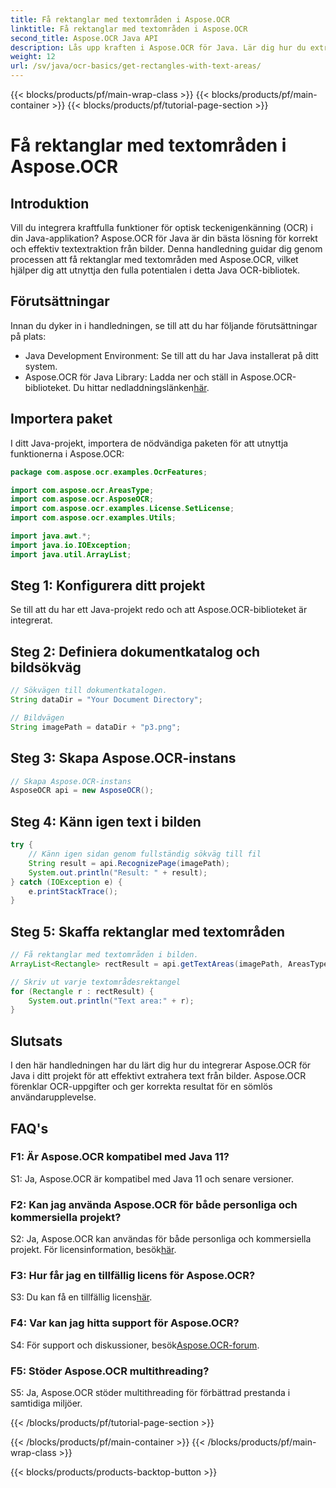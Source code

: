 ```yaml
---
title: Få rektanglar med textområden i Aspose.OCR
linktitle: Få rektanglar med textområden i Aspose.OCR
second_title: Aspose.OCR Java API
description: Lås upp kraften i Aspose.OCR för Java. Lär dig hur du extraherar text från bilder sömlöst i den här steg-för-steg-guiden. Ladda ner nu för effektiv textigenkänning.
weight: 12
url: /sv/java/ocr-basics/get-rectangles-with-text-areas/
---
```


{{< blocks/products/pf/main-wrap-class >}}
{{< blocks/products/pf/main-container >}}
{{< blocks/products/pf/tutorial-page-section >}}

# Få rektanglar med textområden i Aspose.OCR

## Introduktion

Vill du integrera kraftfulla funktioner för optisk teckenigenkänning (OCR) i din Java-applikation? Aspose.OCR för Java är din bästa lösning för korrekt och effektiv textextraktion från bilder. Denna handledning guidar dig genom processen att få rektanglar med textområden med Aspose.OCR, vilket hjälper dig att utnyttja den fulla potentialen i detta Java OCR-bibliotek.

## Förutsättningar

Innan du dyker in i handledningen, se till att du har följande förutsättningar på plats:

- Java Development Environment: Se till att du har Java installerat på ditt system.
-  Aspose.OCR för Java Library: Ladda ner och ställ in Aspose.OCR-biblioteket. Du hittar nedladdningslänken[här](https://releases.aspose.com/ocr/java/).

## Importera paket

I ditt Java-projekt, importera de nödvändiga paketen för att utnyttja funktionerna i Aspose.OCR:

```java
package com.aspose.ocr.examples.OcrFeatures;

import com.aspose.ocr.AreasType;
import com.aspose.ocr.AsposeOCR;
import com.aspose.ocr.examples.License.SetLicense;
import com.aspose.ocr.examples.Utils;

import java.awt.*;
import java.io.IOException;
import java.util.ArrayList;
```

## Steg 1: Konfigurera ditt projekt

Se till att du har ett Java-projekt redo och att Aspose.OCR-biblioteket är integrerat.

## Steg 2: Definiera dokumentkatalog och bildsökväg

```java
// Sökvägen till dokumentkatalogen.
String dataDir = "Your Document Directory";

// Bildvägen
String imagePath = dataDir + "p3.png";
```

## Steg 3: Skapa Aspose.OCR-instans

```java
// Skapa Aspose.OCR-instans
AsposeOCR api = new AsposeOCR();
```

## Steg 4: Känn igen text i bilden

```java
try {
    // Känn igen sidan genom fullständig sökväg till fil
    String result = api.RecognizePage(imagePath);
    System.out.println("Result: " + result);
} catch (IOException e) {
    e.printStackTrace();
}
```

## Steg 5: Skaffa rektanglar med textområden

```java
// Få rektanglar med textområden i bilden.
ArrayList<Rectangle> rectResult = api.getTextAreas(imagePath, AreasType.PARAGRAPHS, true);

// Skriv ut varje textområdesrektangel
for (Rectangle r : rectResult) {
    System.out.println("Text area:" + r);
}
```

## Slutsats

I den här handledningen har du lärt dig hur du integrerar Aspose.OCR för Java i ditt projekt för att effektivt extrahera text från bilder. Aspose.OCR förenklar OCR-uppgifter och ger korrekta resultat för en sömlös användarupplevelse.

## FAQ's

### F1: Är Aspose.OCR kompatibel med Java 11?

S1: Ja, Aspose.OCR är kompatibel med Java 11 och senare versioner.

### F2: Kan jag använda Aspose.OCR för både personliga och kommersiella projekt?

 S2: Ja, Aspose.OCR kan användas för både personliga och kommersiella projekt. För licensinformation, besök[här](https://purchase.aspose.com/buy).

### F3: Hur får jag en tillfällig licens för Aspose.OCR?

 S3: Du kan få en tillfällig licens[här](https://purchase.aspose.com/temporary-license/).

### F4: Var kan jag hitta support för Aspose.OCR?

 S4: För support och diskussioner, besök[Aspose.OCR-forum](https://forum.aspose.com/c/ocr/16).

### F5: Stöder Aspose.OCR multithreading?

S5: Ja, Aspose.OCR stöder multithreading för förbättrad prestanda i samtidiga miljöer.

{{< /blocks/products/pf/tutorial-page-section >}}

{{< /blocks/products/pf/main-container >}}
{{< /blocks/products/pf/main-wrap-class >}}

{{< blocks/products/products-backtop-button >}}
